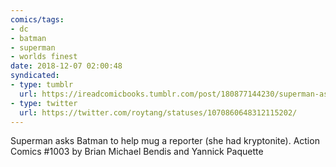 ```yaml
---
comics/tags:
- dc
- batman
- superman
- worlds finest
date: 2018-12-07 02:00:48
syndicated:
- type: tumblr
  url: https://ireadcomicbooks.tumblr.com/post/180877144230/superman-asks-batman-to-help-mug-a-reporter-she
- type: twitter
  url: https://twitter.com/roytang/statuses/1070860648312115202/
---
```


Superman asks Batman to help mug a reporter (she had kryptonite). Action Comics #1003 by Brian Michael Bendis and Yannick Paquette